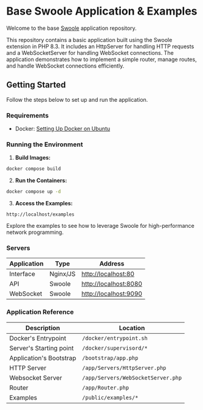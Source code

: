 # Base Swoole Application & Examples

Welcome to the base [Swoole](https://github.com/swoole/swoole-src) application repository. 

This repository contains a basic application built using the Swoole extension in PHP 8.3. It includes an HttpServer for handling HTTP requests and a WebSocketServer for handling WebSocket connections. The application demonstrates how to implement a simple router, manage routes, and handle WebSocket connections efficiently.

## Getting Started

Follow the steps below to set up and run the application.

### Requirements

- Docker: [Setting Up Docker on Ubuntu](https://github.com/danieltrolezi/laravel-app/wiki/01.-Setting-Up-Docker-on-Ubuntu)

### Running the Environment

1. **Build Images:**
```sh
docker compose build
```

2. **Run the Containers:**
```sh
docker compose up -d
```

3. **Access the Examples:**
```
http://localhost/examples
```

Explore the examples to see how to leverage Swoole for high-performance network programming. 

### Servers

| Application | Type     | Address                                        |
|-------------|----------|------------------------------------------------|
| Interface   | Nginx/JS | [http://localhost:80](http://localhost:80)     |
| API         | Swoole   | [http://localhost:8080](http://localhost:8080) |
| WebSocket   | Swoole   | [http://localhost:9090](http://localhost:9090) |

### Application Reference

| Description                    | Location                           |
|--------------------------------|------------------------------------|
| Docker's Entrypoint            | `/docker/entrypoint.sh`            |
| Server's Starting point        | `/docker/supervisord/*`            |
| Application's Bootstrap        | `/bootstrap/app.php`               |
| HTTP Server                    | `/app/Servers/HttpServer.php`      |
| Websocket Server               | `/app/Servers/WebSocketServer.php` |
| Router                         | `/app/Router.php`                  |
| Examples                       | `/public/examples/*`               |
